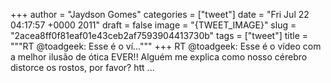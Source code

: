 
+++
author = "Jaydson Gomes"
categories = ["tweet"]
date = "Fri Jul 22 04:17:57 +0000 2011"
draft = false
image = "{TWEET_IMAGE}"
slug = "2acea8ff0f81eaf01e43ceb2af7593904413730b"
tags = ["tweet"]
title = """RT @toadgeek: Esse é o ví..."""
+++
RT @toadgeek: Esse é o vídeo com a melhor ilusão de ótica EVER!! Alguém me explica como nosso cérebro distorce os rostos, por favor? htt ...
